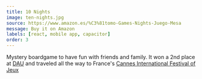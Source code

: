 ```yaml
---
title: 10 Nights
image: ten-nights.jpg
source: https://www.amazon.es/%C3%81tomo-Games-Nights-Juego-Mesa
message: Buy it on Amazon
labels: [react, mobile app, capacitor]
order: 3
---
```


Mystery boardgame to have fun with friends and family.
It won a 2nd place at [DAU](https://www.verkami.com/games-contest-2020) and traveled all the way to France's
[Cannes International Festival of Jeux](https://www.festivaldesjeux-cannes.com/en/)
